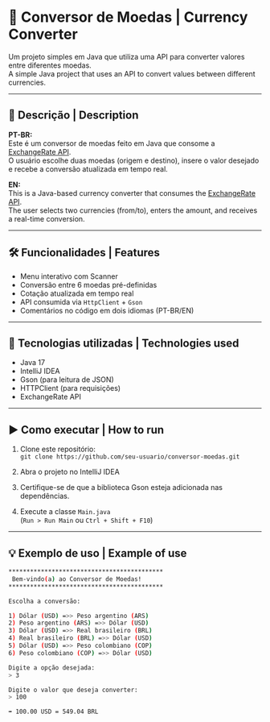 # 💱 Conversor de Moedas | Currency Converter

Um projeto simples em Java que utiliza uma API para converter valores entre diferentes moedas.  
A simple Java project that uses an API to convert values between different currencies.

---

## 📌 Descrição | Description

**PT-BR:**  
Este é um conversor de moedas feito em Java que consome a [ExchangeRate API](https://www.exchangerate-api.com/).  
O usuário escolhe duas moedas (origem e destino), insere o valor desejado e recebe a conversão atualizada em tempo real.

**EN:**  
This is a Java-based currency converter that consumes the [ExchangeRate API](https://www.exchangerate-api.com/).  
The user selects two currencies (from/to), enters the amount, and receives a real-time conversion.

---

## 🛠️ Funcionalidades | Features

- Menu interativo com Scanner
- Conversão entre 6 moedas pré-definidas
- Cotação atualizada em tempo real
- API consumida via `HttpClient` + `Gson`
- Comentários no código em dois idiomas (PT-BR/EN)

---

## 🔧 Tecnologias utilizadas | Technologies used

- Java 17
- IntelliJ IDEA
- Gson (para leitura de JSON)
- HTTPClient (para requisições)
- ExchangeRate API

---

## ▶️ Como executar | How to run

1. Clone este repositório:  
   `git clone https://github.com/seu-usuario/conversor-moedas.git`

2. Abra o projeto no IntelliJ IDEA

3. Certifique-se de que a biblioteca Gson esteja adicionada nas dependências.

4. Execute a classe `Main.java`  
   (`Run > Run Main` ou `Ctrl + Shift + F10`)

---

## 💡 Exemplo de uso | Example of use

```bash
*******************************************
 Bem-vindo(a) ao Conversor de Moedas!
*******************************************

Escolha a conversão:

1) Dólar (USD) =>> Peso argentino (ARS)
2) Peso argentino (ARS) =>> Dólar (USD)
3) Dólar (USD) =>> Real brasileiro (BRL)
4) Real brasileiro (BRL) =>> Dólar (USD)
5) Dólar (USD) =>> Peso colombiano (COP)
6) Peso colombiano (COP) =>> Dólar (USD)

Digite a opção desejada:
> 3

Digite o valor que deseja converter:
> 100

➡ 100.00 USD = 549.04 BRL
